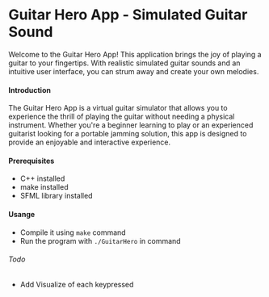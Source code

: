 
# Guitar Hero App - Simulated Guitar Sound

Welcome to the Guitar Hero App! This application brings the joy of playing a guitar to your fingertips. With realistic simulated guitar sounds and an intuitive user interface, you can strum away and create your own melodies.


#### Introduction

The Guitar Hero App is a virtual guitar simulator that allows you to experience the thrill of playing the guitar without needing a physical instrument. Whether you're a beginner learning to play or an experienced guitarist looking for a portable jamming solution, this app is designed to provide an enjoyable and interactive experience.


#### Prerequisites

- C++ installed
- make installed
- SFML library installed

#### Usange

- Compile it using  `make` command 
- Run the program with `./GuitarHero` in command

###### Todo
- Add Visualize of each keypressed
